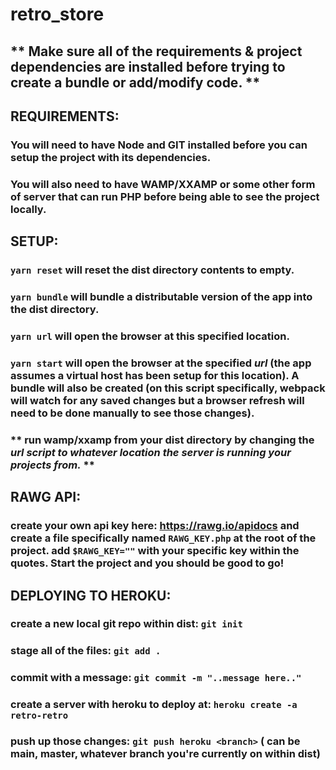 
# retro_store
  ## ** Make sure all of the requirements & project dependencies are installed before trying to create a bundle or add/modify code. **

  ## REQUIREMENTS:
  ### You will need to have Node and GIT installed before you can setup the project with its dependencies.
  ### You will also need to have WAMP/XXAMP or some other form of server that can run PHP before being able to see the project locally.

  ## SETUP:
  ### ```yarn reset``` will reset the dist directory contents to empty.
  ### ```yarn bundle``` will bundle a distributable version of the app into the dist directory.
  ### ```yarn url``` will open the browser at this specified location.
  ### ```yarn start``` will open the browser at the specified *url* (the app assumes a virtual host has been setup for this location). A bundle will also be created (on this script specifically, webpack will watch for any saved changes but a browser refresh will need to be done manually to see those changes).

  ### ** run wamp/xxamp from your dist directory by changing the *_url_ script to whatever location the server is running your projects from.* **

  ## RAWG API:
  ### create your own api key here: https://rawg.io/apidocs and create a file specifically named ```RAWG_KEY.php``` at the root of the project. add ```$RAWG_KEY=""``` with your specific key within the quotes. Start the project and you should be good to go!

  ## DEPLOYING TO HEROKU:
  ### create a new local git repo within dist: ```git init```
  ### stage all of the files: ```git add .```
  ### commit with a message: ```git commit -m "..message here.."```
  ### create a server with heroku to deploy at: ```heroku create -a retro-retro```
  ### push up those changes: ```git push heroku <branch>``` (<branch> can be main, master, whatever branch you're currently on within dist)
